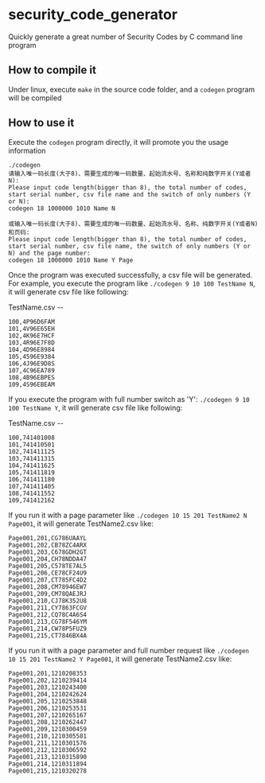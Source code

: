 security_code_generator
=======================

Quickly generate a great number of Security Codes by C command line program


## How to compile it

Under linux, execute `make` in the source code folder, and a `codegen` program will be compiled

## How to use it

Execute the `codegen` program directly, it will promote you the usage information

```
./codegen
请输入唯一码长度(大于8)、需要生成的唯一码数量、起始流水号、名称和纯数字开关(Y或者N):
Please input code length(bigger than 8), the total number of codes, start serial number, csv file name and the switch of only numbers (Y or N):
codegen 18 1000000 1010 Name N

或输入唯一码长度(大于8)、需要生成的唯一码数量、起始流水号、名称、纯数字开关(Y或者N)和页码:
Please input code length(bigger than 8), the total number of codes, start serial number, csv file name, the switch of only numbers (Y or N) and the page number:
codegen 18 1000000 1010 Name Y Page

```

Once the program was executed successfully, a csv file will be generated. For example, you execute the program like `./codegen 9 10 100 TestName N`, it will generate csv file like following:

TestName.csv --
```
100,4P96D6FAM
101,4V96E65EH
102,4K96E7HCF
103,4R96E7F8D
104,4D96E8984
105,4596E9384
106,4J96E9D8S
107,4C96EA789
108,4B96EBPES
109,4S96EBEAM
```

If you execute the program with full number switch as 'Y': `./codegen 9 10 100 TestName Y`, it will generate csv file like following:

TestName.csv --
```
100,741401008
101,741410501
102,741411125
103,741411315
104,741411625
105,741411819
106,741411180
107,741411405
108,741411552
109,741412162
```

If you run it with a page parameter like `./codegen 10 15 201 TestName2 N Page001`, it will generate TestName2.csv like:

```
Page001,201,CG786UAAYL
Page001,202,CB78ZC4ARX
Page001,203,C678GDH2GT
Page001,204,CH78NDDA47
Page001,205,C578TE7AL5
Page001,206,CE78CF24U9
Page001,207,CT785FC4D2
Page001,208,CM78946EW7
Page001,209,CM78QAEJRJ
Page001,210,CJ78K352U8
Page001,211,CY7863FCGV
Page001,212,CQ78C4A6S4
Page001,213,CG78F546YM
Page001,214,CW78P5FUZ9
Page001,215,CT7846BX4A
```

If you run it with a page parameter and full number request like `./codegen 10 15 201 TestName2 Y Page001`, it will generate TestName2.csv like:

```
Page001,201,1210208353
Page001,202,1210239414
Page001,203,1210243400
Page001,204,1210242624
Page001,205,1210253848
Page001,206,1210253531
Page001,207,1210265167
Page001,208,1210262447
Page001,209,1210300459
Page001,210,1210305581
Page001,211,1210301576
Page001,212,1210306592
Page001,213,1210315890
Page001,214,1210311894
Page001,215,1210320278
```
